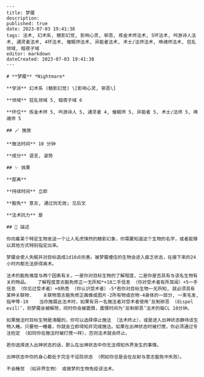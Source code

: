 
    ---
    title: 梦魇
    description: 
    published: true
    date: 2023-07-03 19:41:38
    tags: 法术, 幻术系, 魅影幻觉, 影响心灵, 邪恶, 炼金术师法术, 5环法术, 吟游诗人法术, 通灵者法术, 4环法术, 催眠师法术, 异能者法术, 术士/法师法术, 唤魂师法术, 狂乱领域, 暗夜子域
    editor: markdown
    dateCreated: 2023-07-03 19:41:38
    ---

    # **梦魇** *Nightmare*

    **学派** 幻术系 (魅影幻觉) \[影响心灵, 邪恶\] 

    **领域** 狂乱领域 5, 暗夜子域 6

    **环位** 炼金术师 5, 吟游诗人 5, 通灵者 4, 催眠师 5, 异能者 5, 术士/法师 5, 唤魂师 5

    ## 🪄 施放

    **施法时间** 10 分钟

    **成分** 语言, 姿势

    ## ✨ 效果  

    **距离**   

    **持续时间** 立即 

    **豁免** 意志, 通过则无效; 见后文

    **法术抗力** 是

    ## 📖 描述

    你向着某个特定生物发送一个让人毛虎悚然的魅影幻象，你需要知道这个生物的名字，或者能够以其他方式特别指定出来。

    梦魇会使人失眠并对目标造成1d10点伤害。被梦魇缠住的生物会进入疲乏状态，在接下来的24小时内都无法获得奥术。

    法术的豁免难度与两个因素有关，一是你对目标生物的了解程度，二是你是否具有与该名生物有关的物品。   了解程度意志豁免修正一无所知*+10二手信息 （你对受术者有所耳闻）+5一手信息 （你见过受术者）+0熟悉 （你认识受术者）-5*若你对目标生物一无所知, 就必须具有某种关联物.    关联物意志豁免修正画像或图片-2所有物或衣物-4身体的一部分, 一束毛发, 指甲等-10    当你施展此法术时，如果有另一名施法者对受术者使用‘反制邪恶 （dispel evil）’，则梦魇会被解除，同时你会被震慑，震慑时间为‘反制邪恶’法术的每CL 10分钟。

    如果施法时目标生物是清醒的，你可以选择停止施法 （法术终止），或是进入出神状态静待该生物入睡。只要他一睡着，你就会立即得知并完成施法。如果在出神状态时被打搅，你必须通过专注检定 （如同你在施法时被打搅一样），否则法术就会终止。

    若你选择进入出神状态的话，那么在出神状态中你无法得知外界发生的事情。

    出神状态中你的身心都处于完全不设防状态 （例如你总是会在反射与意志豁免中失败）。

    不会睡觉 （如异界生物） 或做梦的生物免疫该法术。
    